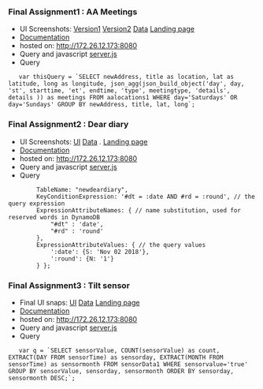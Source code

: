 ### Final Assignment1 : AA Meetings

- UI Screenshots: [Version1](https://github.com/aaditirokade/data-structures/blob/master/final_assignments/screenshots/UI_screenshot_aaMeetings_version1.png)  [Version2](https://github.com/aaditirokade/data-structures/blob/master/final_assignments/screenshots/UI_screenshot_aaMeetings_version2.png)  [Data](https://github.com/aaditirokade/data-structures/blob/master/final_assignments/screenshots/screenshot_aameetings_data.png) [Landing page](https://github.com/aaditirokade/data-structures/blob/master/final_assignments/screenshots/UI_screenshot_landingPage.png)
- [Documentation](https://github.com/aaditirokade/data-structures/blob/master/final_assignments/README1.md) 
- hosted on: http://172.26.12.173:8080
- Query and javascript [server.js](https://github.com/aaditirokade/data-structures/blob/master/final_assignments/server.js)
- Query

```    var thisQuery = `SELECT newAddress, title as location, lat as latitude, long as longitude, json_agg(json_build_object('day', day, 'st', starttime, 'et', endtime, 'type', meetingtype, 'details', details )) as meetings
                      FROM aalocations1 WHERE day='Saturdays' OR day='Sundays'
                      GROUP BY newAddress, title, lat, long`; ```




### Final Assignment2 : Dear diary

- UI Screenshots: [UI](https://github.com/aaditirokade/data-structures/blob/master/final_assignments/screenshots/UI_screenshot_dearDiary.png)  [Data](https://github.com/aaditirokade/data-structures/blob/master/final_assignments/screenshots/screenshot_dearDiary_data.png) . [Landing page](https://github.com/aaditirokade/data-structures/blob/master/final_assignments/screenshots/UI_screenshot_landingPage.png)
- [Documentation](https://github.com/aaditirokade/data-structures/blob/master/final_assignments/README2.md) 
- hosted on: http://172.26.12.173:8080
- Query and javascript [server.js](https://github.com/aaditirokade/data-structures/blob/master/final_assignments/server.js)
- Query

```  var params = {
        TableName: "newdeardiary",
        KeyConditionExpression: '#dt = :date AND #rd = :round', // the query expression
        ExpressionAttributeNames: { // name substitution, used for reserved words in DynamoDB
            "#dt" : 'date',
            "#rd" : 'round'
        },
        ExpressionAttributeValues: { // the query values
            ':date': {S: 'Nov 02 2018'},
            ':round': {N: '1'}
        } };
```



### Final Assignment3 : Tilt sensor

- Final UI snaps: [UI](https://github.com/aaditirokade/data-structures/blob/master/final_assignments/screenshots/UI_screenshot_sensor.png)  [Data](https://github.com/aaditirokade/data-structures/blob/master/final_assignments/screenshots/screenshot_sensor_data.png) [Landing page](https://github.com/aaditirokade/data-structures/blob/master/final_assignments/screenshots/UI_screenshot_landingPage.png)
- [Documentation](https://github.com/aaditirokade/data-structures/blob/master/final_assignments/README3.md) 
- hosted on: http://172.26.12.173:8080
- Query and javascript [server.js](https://github.com/aaditirokade/data-structures/blob/master/final_assignments/server.js)
- Query

```   var q = `SELECT sensorValue, COUNT(sensorValue) as count, EXTRACT(DAY FROM sensorTime) as sensorday, EXTRACT(MONTH FROM sensorTime) as sensormonth
                    FROM sensorData1 WHERE sensorvalue='true'
                    GROUP BY sensorValue, sensorday, sensormonth
                    ORDER BY sensorday, sensormonth DESC;`;```


